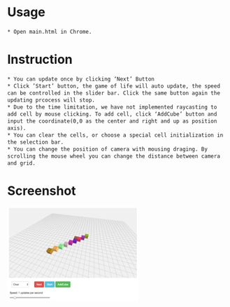 # Usage 
	* Open main.html in Chrome.
# Instruction
	* You can update once by clicking ‘Next’ Button
	* Click ’Start’ button, the game of life will auto update, the speed can be controlled in the slider bar. Click the same button again the updating prcocess will stop.
	* Due to the time limitation, we have not implemented raycasting to add cell by mouse clicking. To add cell, click ‘AddCube’ button and input the coordinate(0,0 as the center and right and up as position axis).
	* You can clear the cells, or choose a special cell initialization in the selection bar.
	* You can change the position of camera with mousing draging. By  scrolling the mouse wheel you can change the distance between camera and grid.
# Screenshot
![Demo1](https://github.com/ChaunceyKiwi/GameOfLife/blob/master/demo1.jpg)